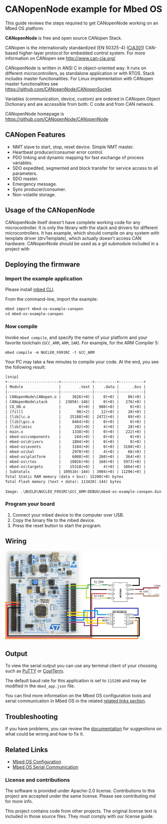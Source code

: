 # CANopenNode example for Mbed OS

This guide reviews the steps required to get CANopenNode working on an Mbed OS platform.

**CANopenNode** is free and open source CANopen Stack.

CANopen is the internationally standardized (EN 50325-4)
([CiA301](http://can-cia.org/standardization/technical-documents))
CAN-based higher-layer protocol for embedded control system. For more
information on CANopen see http://www.can-cia.org/

CANopenNode is written in ANSI C in object-oriented way. It runs on
different microcontrollers, as standalone application or with RTOS.
Stack includes master functionalities. For Linux implementation with
CANopen master functionalities see
https://github.com/CANopenNode/CANopenSocket.

Variables (communication, device, custom) are ordered in CANopen Object
Dictionary and are accessible from both: C code and from CAN network.

CANopenNode homepage is https://github.com/CANopenNode/CANopenNode

## CANopen Features

 - NMT slave to start, stop, reset device. Simple NMT master.
 - Heartbeat producer/consumer error control.
 - PDO linking and dynamic mapping for fast exchange of process variables.
 - SDO expedited, segmented and block transfer for service access to all parameters.
 - SDO master.
 - Emergency message.
 - Sync producer/consumer.
 - Non-volatile storage.

## Usage of the CANopenNode

CANopenNode itself doesn't have complete working code for any microcontroller.
It is only the library with the stack and drivers for different
microcontrollers. It has example, which should compile on any system with
template driver (drvTemplate), which actually doesn't access CAN hardware.
CANopenNode should be used as a git submodule included in a project with

## Deploying the firmware

### Import the example application

Please install [mbed CLI](https://github.com/ARMmbed/mbed-cli#installing-mbed-cli).

From the command-line, import the example:

```
mbed import mbed-os-example-canopen
cd mbed-os-example-canopen
```

### Now compile

Invoke `mbed compile`, and specify the name of your platform and your favorite toolchain (`GCC_ARM`, `ARM`, `IAR`). For example, for the ARM Compiler 5:

```
mbed compile -m NUCLEO_F091RC -t GCC_ARM
```

Your PC may take a few minutes to compile your code. At the end, you see the following result:

```
[snip]
+-----------------------+--------------+----------+-----------+
| Module                |        .text |    .data |      .bss |
|-----------------------|--------------|----------|-----------|
| CANopenNode\CANopen.o |     3626(+0) |    0(+0) |    86(+0) |
| CANopenNode\stack     |  23056(-146) |    0(+0) |   276(+0) |
| CO_OD.o               |        0(+0) |  980(+0) |     0(+0) |
| [fill]                |       98(+2) |   12(+0) |    20(+0) |
| [lib]\c.a             |    25188(+0) | 2472(+0) |    89(+0) |
| [lib]\gcc.a           |     8464(+0) |    0(+0) |     0(+0) |
| [lib]\misc            |      192(+0) |    4(+0) |    28(+0) |
| main.o                |     1338(+0) |    0(+0) |   222(+0) |
| mbed-os\components    |      244(+0) |    0(+0) |     0(+0) |
| mbed-os\drivers       |     1804(+0) |    0(+0) |     0(+0) |
| mbed-os\events        |     3184(+0) |    0(+0) |  3108(+0) |
| mbed-os\hal           |     2970(+0) |    4(+0) |    66(+0) |
| mbed-os\platform      |     6008(+0) |  260(+0) |   364(+0) |
| mbed-os\rtos          |    18026(+0) |  168(+0) |  5973(+0) |
| mbed-os\targets       |    15318(+0) |    4(+0) |  1064(+0) |
| Subtotals             | 109516(-144) | 3904(+0) | 11296(+0) |
Total Static RAM memory (data + bss): 15200(+0) bytes
Total Flash memory (text + data): 113420(-144) bytes

Image: .\BUILD\NUCLEO_F091RC\GCC_ARM-DEBUG\mbed-os-example-canopen.bin
```

### Program your board

1. Connect your mbed device to the computer over USB.
2. Copy the binary file to the mbed device.
3. Press the reset button to start the program.

## Wiring

![Wiring](doc/wiring_at45db.jpg)

## Output

To view the serial output you can use any terminal client of your choosing such as [PuTTY](http://www.putty.org/) or [CoolTerm](http://freeware.the-meiers.org/).

The default baud rate for this application is set to `115200` and may be modified in the `mbed_app.json` file.

You can find more information on the Mbed OS configuration tools and serial communication in Mbed OS in the related [related links section](#related-links).


## Troubleshooting

If you have problems, you can review the [documentation](https://os.mbed.com/docs/latest/tutorials/debugging.html) for suggestions on what could be wrong and how to fix it.

## Related Links

* [Mbed OS Configuration](https://os.mbed.com/docs/latest/reference/configuration.html)
* [Mbed OS Serial Communication](https://os.mbed.com/docs/latest/tutorials/serial-communication.html)

### License and contributions

The software is provided under Apache-2.0 license. Contributions to this project are accepted under the same license. Please see contributing.md for more info.

This project contains code from other projects. The original license text is included in those source files. They must comply with our license guide.
